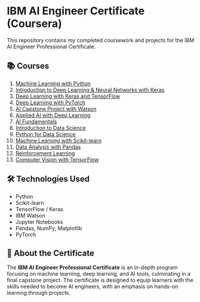 # IBM AI Engineer Certificate (Coursera)

This repository contains my completed coursework and projects for the IBM AI Engineer Professional Certificate.

## 📚 Courses

1. [Machine Learning with Python](https://www.coursera.org/learn/machine-learning-with-python)
2. [Introduction to Deep Learning & Neural Networks with Keras](https://www.coursera.org/learn/deep-neural-networks-with-keras)
3. [Deep Learning with Keras and TensorFlow](https://www.coursera.org/learn/deep-learning-with-keras-and-tensorflow)
4. [Deep Learning with PyTorch](https://www.coursera.org/learn/deep-neural-networks-with-pytorch)
5. [AI Capstone Project with Watson](https://www.coursera.org/learn/ai-capstone-project-with-watson)
6. [Applied AI with Deep Learning](https://www.coursera.org/learn/applied-ai-with-deep-learning)
7. [AI Fundamentals](https://www.coursera.org/learn/ai-fundamentals)
8. [Introduction to Data Science](https://www.coursera.org/learn/introduction-to-data-science)
9. [Python for Data Science](https://www.coursera.org/learn/python-for-data-science)
10. [Machine Learning with Scikit-learn](https://www.coursera.org/learn/machine-learning-with-scikit-learn)
11. [Data Analysis with Pandas](https://www.coursera.org/learn/data-analysis-with-pandas)
12. [Reinforcement Learning](https://www.coursera.org/learn/reinforcement-learning)
13. [Computer Vision with TensorFlow](https://www.coursera.org/learn/computer-vision-with-tensorflow)

## 🛠 Technologies Used

- Python
- Scikit-learn
- TensorFlow / Keras
- IBM Watson
- Jupyter Notebooks
- Pandas, NumPy, Matplotlib
- PyTorch

## 🧠 About the Certificate

The **IBM AI Engineer Professional Certificate** is an in-depth program focusing on machine learning, deep learning, and AI tools, culminating in a final capstone project. The certificate is designed to equip learners with the skills needed to become AI engineers, with an emphasis on hands-on learning through projects.
